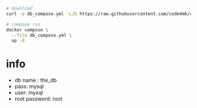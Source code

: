 ```bash
# download
curl -o db_compose.yml -LJO https://raw.githubusercontent.com/code4mk/compose-hub/main/db/mysql-phpmyadmin/compose.yml

# compose run
docker compose \
  --file db_compose.yml \
  up -d
```

# info

* db name : the_db
* pass: mysql
* user: mysql
* root password: root